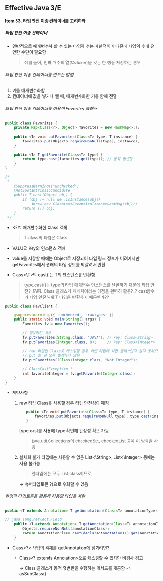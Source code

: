 ## Effective Java 3/E

#### Item 33.  타입 안전 이종 컨테이너를 고려하라

##### 타입 안전 이종 컨테이너

- 일반적으로 매개변수화 할 수 있는 타입의 수는 제한적이기 때문에 타입의 수에 유연한 수단이 필요함

  > 예를 들어, 임의 개수의 열(Column)을 갖는 한 행을 저장하는 경우

###### 타입 안전 이종 컨테이너를 만드는 방법

1. 키를 매개변수화함
2. 컨테이너에 값을 넣거나 뺄 때, 매개변수화한 키를 함께 전달



###### 타입 안전 이종 컨테이너를 이용한 Favorites 클래스

```java
public class Favorites {
	private Map<Class<?>, Object> favorites = new HashMap<>();
	
	public <T> void putFavorites(Class<T> type, T instance) {
		favorites.put(Objects.requireNonNull(type), instance);
	}
	
	public <T> T getFavorite(Class<T> type) {
		return type.cast(favorites.get(type)); // 동적 형변환
	}
}

/*
 *     	
  	@SuppressWarnings("unchecked")
	@HotSpotIntrinsicCandidate
	public T cast(Object obj) {
		if (obj != null && !isInstance(obj))
    		throw new ClassCastException(cannotCastMsg(obj));
		return (T) obj;
	}
 */
```

- KEY: 매개변수화한 Class 객체

  > T.class의 타입은 Class<T>

- VALUE: Key의 인스턴스 객체

- value를 저장할 때에는 Object로 저장되어 타입 링크 정보가 버려지지만 getFavorites에서 원래의 타입 정보를 되살려서 반환

- Class<\T>의 cast()는 T의 인스턴스를 반환함

  > type.cast()는 type의 타입 매개변수 인스턴스를 반환하기 때문에 타입 안전?
  > _질문1._ Class 클래스가 제네릭이라는 이점을 완벽히 활용?_?
  > cast함수가 타입 안전하게 T 타입을 반환하기 때문인가??

```java
public class FavClient {

	@SuppressWarnings({ "unchecked", "rawtypes" })
	public static void main(String[] args) {
		Favorites fv = new Favorites();
        
        // 정상적인 사용
        fv.putFavorites(String.class, "JAVA"); // key: Class<String>
        fv.putFavorites(Integer.class, 8);     // key: Class<Integer>
		
		// raw 타입인 Class로 캐스팅할 경우 어떤 타입에 대한 클래스인지 알지 못하므로
		// put 할 땐 오류 발생하지 않음
		fv.putFavorites((Class)Integer.class, "Not Integer");
		
		// ClassCastException !
		int favoriteInteger = fv.getFavorite(Integer.class); 
	}
}
```

- 제약사항 

  1. raw 타입 Class를 사용할 경우 타입 안전성이 깨짐

     ```java
     	public <T> void putFavorites(Class<T> type, T instance) {
     		favorites.put(Objects.requireNonNull(type), type.cast(instance));
     	}
     ```

     type.cast를 사용해 type 확인해 안정성 확보 가능

     > java.util.Collections의 checkedSet, checkedList 등이 이 방식을 사용

  2. 실체화 불가 타입에는 사용할 수 없음
     List<\String>, List<\Integer> 등에는 사용 불가능

     > 런타임에는 모두 List.class이므로

     → 슈퍼타입토큰(?)으로 우회할 수 있음

###### 한정적 타입토큰을 활용해 허용할 타입을 제한

```java
public <T extends Annotation> T getAnnotation(Class<T> annotationType);

// java.lang.reflect.Field
    public <T extends Annotation> T getAnnotation(Class<T> annotationClass) {
        Objects.requireNonNull(annotationClass);
        return annotationClass.cast(declaredAnnotations().get(annotationClass));
    }
```

- Class<?> 타입의 객체를 getAnnotation에 넘기려면?

  - Class<? extends Annotation>으로 캐스팅할 수 있지만 비검사 경고

    → Class 클래스가 동적 형변환을 수행하는 메서드를 제공함 -> asSubClass()